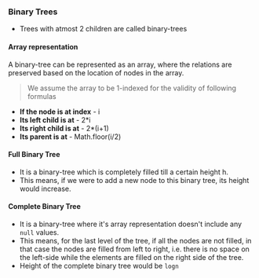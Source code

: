 ### Binary Trees

- Trees with atmost 2 children are called binary-trees

#### Array representation

A binary-tree can be represented as an array, where the relations are preserved based on the location of nodes in the array.

> We assume the array to be 1-indexed for the validity of following formulas

- **If the node is at index** - i
- **Its left child is at** - 2\*i
- **Its right child is at** - 2\*(i+1)
- **Its parent is at** - Math.floor(i/2)

#### Full Binary Tree

- It is a binary-tree which is completely filled till a certain height h.
- This means, if we were to add a new node to this binary tree, its height would increase.

#### Complete Binary Tree

- It is a binary-tree where it's array representation doesn't include any `null` values.
- This means, for the last level of the tree, if all the nodes are not filled, in that case the nodes are filled from left to right, i.e. there is no space on the left-side while the elements are filled on the right side of the tree.
- Height of the complete binary tree would be `logn`
